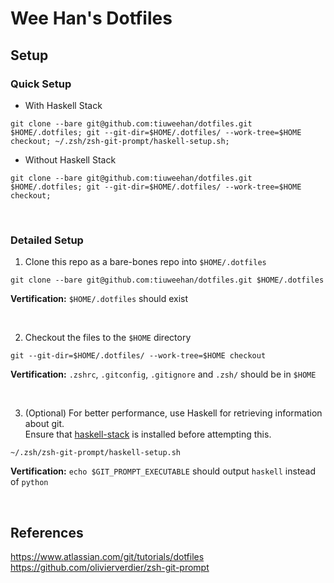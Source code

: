# Wee Han's Dotfiles

## Setup

### Quick Setup

- With Haskell Stack
```
git clone --bare git@github.com:tiuweehan/dotfiles.git $HOME/.dotfiles; git --git-dir=$HOME/.dotfiles/ --work-tree=$HOME checkout; ~/.zsh/zsh-git-prompt/haskell-setup.sh;
```

- Without Haskell Stack
```
git clone --bare git@github.com:tiuweehan/dotfiles.git $HOME/.dotfiles; git --git-dir=$HOME/.dotfiles/ --work-tree=$HOME checkout;
```

&nbsp;
&nbsp;

### Detailed Setup

1. Clone this repo as a bare-bones repo into `$HOME/.dotfiles`
```
git clone --bare git@github.com:tiuweehan/dotfiles.git $HOME/.dotfiles
```
**Vertification:** `$HOME/.dotfiles` should exist

&nbsp;

2. Checkout the files to the `$HOME` directory
```
git --git-dir=$HOME/.dotfiles/ --work-tree=$HOME checkout
```
**Vertification:** `.zshrc`, `.gitconfig`, `.gitignore` and `.zsh/` should be in `$HOME`

&nbsp;

3. (Optional) For better performance, use Haskell for retrieving information about git.\
Ensure that [haskell-stack](https://docs.haskellstack.org/en/stable/README/) is installed before attempting this.
```
~/.zsh/zsh-git-prompt/haskell-setup.sh
```
**Vertification:** `echo $GIT_PROMPT_EXECUTABLE` should output `haskell` instead of `python`

&nbsp;

## References

https://www.atlassian.com/git/tutorials/dotfiles \
https://github.com/olivierverdier/zsh-git-prompt
